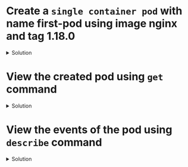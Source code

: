 # Create a ```single container pod``` with name first-pod using image nginx and tag 1.18.0

<details>
  <summary>Solution</summary>
    Use the Imperative comman to create the POD as below.
    
    `kubectl run first-pod --image=nginx:1.18.0 --restart=Never`{{execute}}
</details>

# View the created pod using ```get``` command

<details>
  <summary>Solution</summary> 
    Get pod with pod name:

    `kubectl get pod first-pod`{{execute}}

    As you notice this pod is 1/1 ready which means the 1 container is running out of total of 1 container. This is important as some cases you may notice the pod status is running however there would be ```0``` containers running. In those scenarios you may need to inspect the pod events for the errors and fix it.

    If one needs to know additional information of pod such as Node name and IP address, then use:

    `kubectl get pod first-pod -o wide`{{execute}}
</details>

# View the events of the pod using ```describe``` command

<details>
  <summary>Solution</summary> 
    Describe command displays the pod detials, events and status.

    `kubectl describe pod first-pod`{{execute}}
</details>